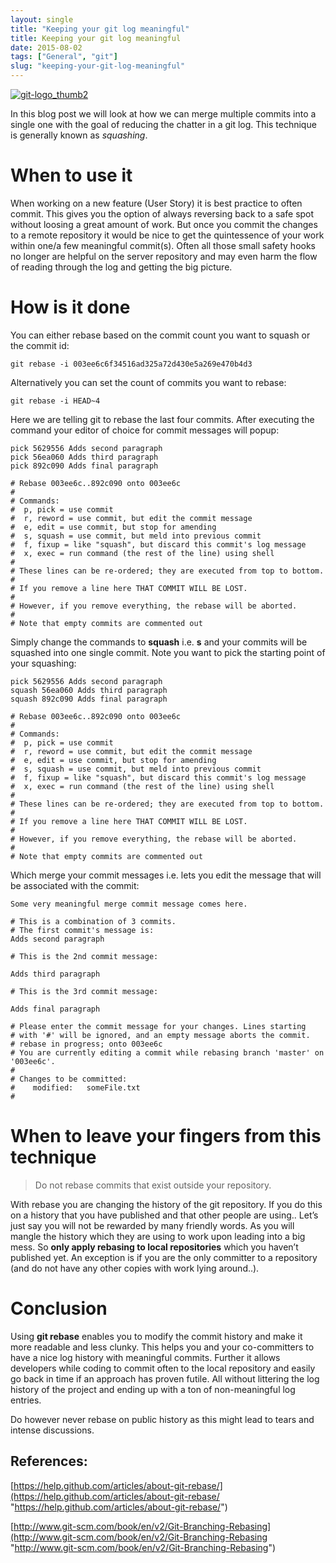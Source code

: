 ```yaml
---
layout: single
title: "Keeping your git log meaningful"
title: Keeping your git log meaningful
date: 2015-08-02
tags: ["General", "git"]
slug: "keeping-your-git-log-meaningful"
---
```


[![git-logo_thumb2](http://mallibone.com/posts/files/84bb742f-8265-4ce1-9e6b-3f2522d6afdf.jpg "git-logo_thumb2")](http://mallibone.com/posts/files/85b628c5-e7ef-4c4d-9bc0-cc567f483da4.jpg)
 
In this blog post we will look at how we can merge multiple commits into a single one with the goal of reducing the chatter in a git log. This technique is generally known as *squashing*.
 
# When to use it
 
When working on a new feature (User Story) it is best practice to often commit. This gives you the option of always reversing back to a safe spot without loosing a great amount of work. But once you commit the changes to a remote repository it would be nice to get the quintessence of your work within one/a few meaningful commit(s). Often all those small safety hooks no longer are helpful on the server repository and may even harm the flow of reading through the log and getting the big picture.
 
# How is it done
 
You can either rebase based on the commit count you want to squash or the commit id:


    git rebase -i 003ee6c6f34516ad325a72d430e5a269e470b4d3


Alternatively you can set the count of commits you want to rebase:


    git rebase -i HEAD~4


Here we are telling git to rebase the last four commits. After executing the command your editor of choice for commit messages will popup:


    pick 5629556 Adds second paragraph
    pick 56ea060 Adds third paragraph
    pick 892c090 Adds final paragraph
    
    # Rebase 003ee6c..892c090 onto 003ee6c
    #
    # Commands:
    #  p, pick = use commit
    #  r, reword = use commit, but edit the commit message
    #  e, edit = use commit, but stop for amending
    #  s, squash = use commit, but meld into previous commit
    #  f, fixup = like "squash", but discard this commit's log message
    #  x, exec = run command (the rest of the line) using shell
    #
    # These lines can be re-ordered; they are executed from top to bottom.
    #
    # If you remove a line here THAT COMMIT WILL BE LOST.
    #
    # However, if you remove everything, the rebase will be aborted.
    #
    # Note that empty commits are commented out


Simply change the commands to **squash** i.e. **s** and your commits will be squashed into one single commit. Note you want to pick the starting point of your squashing:


    pick 5629556 Adds second paragraph
    squash 56ea060 Adds third paragraph
    squash 892c090 Adds final paragraph
    
    # Rebase 003ee6c..892c090 onto 003ee6c
    #
    # Commands:
    #  p, pick = use commit
    #  r, reword = use commit, but edit the commit message
    #  e, edit = use commit, but stop for amending
    #  s, squash = use commit, but meld into previous commit
    #  f, fixup = like "squash", but discard this commit's log message
    #  x, exec = run command (the rest of the line) using shell
    #
    # These lines can be re-ordered; they are executed from top to bottom.
    #
    # If you remove a line here THAT COMMIT WILL BE LOST.
    #
    # However, if you remove everything, the rebase will be aborted.
    #
    # Note that empty commits are commented out


Which merge your commit messages i.e. lets you edit the message that will be associated with the commit:


    Some very meaningful merge commit message comes here.
    
    # This is a combination of 3 commits.
    # The first commit's message is:
    Adds second paragraph
    
    # This is the 2nd commit message:
    
    Adds third paragraph
    
    # This is the 3rd commit message:
    
    Adds final paragraph
    
    # Please enter the commit message for your changes. Lines starting
    # with '#' will be ignored, and an empty message aborts the commit.
    # rebase in progress; onto 003ee6c
    # You are currently editing a commit while rebasing branch 'master' on '003ee6c'.
    #
    # Changes to be committed:
    #    modified:   someFile.txt
    #


# When to leave your fingers from this technique


> Do not rebase commits that exist outside your repository.


With rebase you are changing the history of the git repository. If you do this on a history that you have published and that other people are using.. Let’s just say you will not be rewarded by many friendly words. As you will mangle the history which they are using to work upon leading into a big mess. So **only apply rebasing to local repositories** which you haven’t published yet. An exception is if you are the only committer to a repository (and do not have any other copies with work lying around..).

# Conclusion

Using **git rebase** enables you to modify the commit history and make it more readable and less clunky. This helps you and your co-committers to have a nice log history with meaningful commits. Further it allows developers while coding to commit often to the local repository and easily go back in time if an approach has proven futile. All without littering the log history of the project and ending up with a ton of non-meaningful log entries.

Do however never rebase on public history as this might lead to tears and intense discussions.

## References:

[https://help.github.com/articles/about-git-rebase/](https://help.github.com/articles/about-git-rebase/ "https://help.github.com/articles/about-git-rebase/")

[http://www.git-scm.com/book/en/v2/Git-Branching-Rebasing](http://www.git-scm.com/book/en/v2/Git-Branching-Rebasing "http://www.git-scm.com/book/en/v2/Git-Branching-Rebasing")
